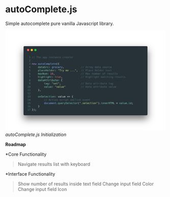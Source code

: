 # autoComplete.js
Simple autocomplete pure vanilla Javascript library.

![autoComplete.js Initialization](./README/img/autoComplete.js.png "autoComplete.js Initialization")*autoComplete.js Initialization*

**Roadmap**

*Core Functionality
> Navigate results list with keyboard

*Interface Functionality
> Show number of results inside text field
> Change input field Color
> Change input field Icon

</div>
</div>
